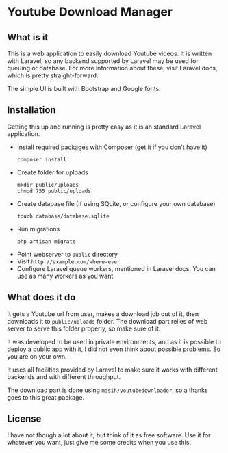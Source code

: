 # Youtube Download Manager

## What is it
This is a web application to easily download Youtube videos. It is written with Laravel, so any backend supported by Laravel may be used for queuing or database. For more information about these, visit Laravel docs, which is pretty straight-forward.

The simple UI is built with Bootstrap and Google fonts.

## Installation
Getting this up and running is pretty easy as it is an standard Laravel application.
 * Install required packages with Composer (get it if you don't have it)
   ```
   composer install
   ```
 * Create folder for uploads
   ```
   mkdir public/uploads
   chmod 755 public/uploads
   ```
 * Create database file (If using SQLite, or configure your own database)
   ```
   touch database/database.sqlite
   ```
 * Run migrations
   ```
   php artisan migrate
   ```
 * Point webserver to `public` directory
 * Visit `http://example.com/where-ever`
 * Configure Laravel queue workers, mentioned in Laravel docs. You can use as many workers as you want.

## What does it do
It gets a Youtube url from user, makes a download job out of it, then downloads
it to `public/uploads` folder. The download part relies of web server to serve this folder properly, so make sure of it.

It was developed to be used in private environments, and as it is possible to deploy a public app with it, I did not even think about possible problems. So you are on your own.

It uses all facilities provided by Laravel to make sure it works with different backends and with different throughput.

The download part is done using `masih/youtubedownloader`, so a thanks goes to this great package.

## License
I have not though a lot about it, but think of it as free software. Use it for whatever you want, just give me some credits when you use this.

